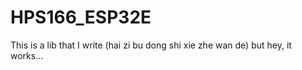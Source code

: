 # HPS166_ESP32E
This is a lib that I write (hai zi bu dong shi xie zhe wan de) but hey, it works...
